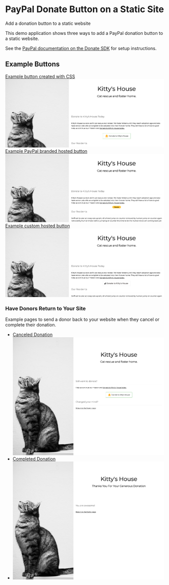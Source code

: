# PayPal Donate Button on a Static Site

Add a donation button to a static website

This demo application shows three ways to add a PayPal donation button to a static website.

See the [PayPal documentation on the Donate SDK](https://developer.paypal.com/sdk/donate/) for setup instructions.

## Example Buttons

[Example button created with CSS](index.html)
![screenshot of the button created with css](images/demo/css-button.png)
[Example PayPal branded hosted button](with-paypal-button.html)
![screenshot of the PayPal button](images/demo/paypal-button.png)
[Example custom hosted button](custom-button.html)
![screenshot of the uploaded custom button](images/demo/custom-button.png)

### Have Donors Return to Your Site

Example pages to send a donor back to your website when they cancel or complete their donation.

- [Canceled Donation](cancel.html)
  ![screenshot of cancel.html](images/cancel.png)
- [Completed Donation](completed.html)
- ![screenshot of completed.html](images/completed.png)
